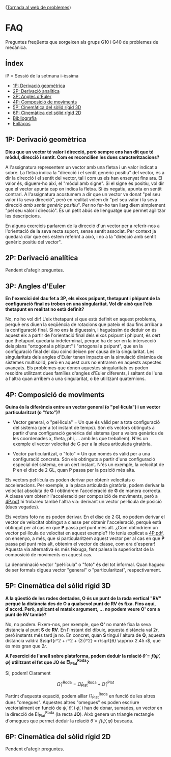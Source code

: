 <!-- Markdown comments are html ones -->

([Tornada al web de problemes](index.md))

# FAQ #

Preguntes freqüents que sorgeixen als grups G10 i G40 de problemes de mecànica.

<!-- Bon curs a tots!  -->

## Índex

iP = Sessió de la setmana i-èssima

+ [1P: Derivació geomètrica](#1p-derivació-geomètrica)  
+ [2P: Derivació analítica](#2p-derivació-analítica)  
+ [3P: Angles d'Euler](#3p-angles-deuler)  
+ [4P: Composició de moviments](#4p-composició-de-moviments)  
+ [5P: Cinemàtica del sòlid rígid 3D](#5p-cinemàtica-del-sòlid-rígid-3d)  
+ [6P: Cinemàtica del sòlid rígid 2D](#6p-cinemàtica-del-sòlid-rígid-2d)   
+ [Bibliografia](#bibliografia) 
+ [Enllaços](#enllaços) 
 


## 1P: Derivació geomètrica

**Dieu que un vector té valor i direcció, però sempre ens han dit que té mòdul, direcció i sentit. Com es reconcilien les dues caracteritzacions?**

A l'assignatura representem un vector amb una fletxa i un valor indicat a sobre. La fletxa indica la "direcció i el sentit genèric positiu" del vector, és a dir la direcció i el sentit del vector, tal i com us els han ensenyat fins ara. El valor és, diguem-ho així, el "mòdul amb signe". Si el signe és positiu, vol dir que el vector apunta cap on indica la fletxa. Si és negatiu, apunta en sentit contrari. A l'assignatura acostumem a dir que un vector ve donat "pel seu valor i la seva direcció", però en realitat volem dir "pel seu valor i la seva direcció *amb sentit genèric positiu*". Per no fer-ho tan llarg diem simplement "pel seu valor i direcció". És un petit abús de llenguatge que permet agilitzar les descripcions.

En alguns exercicis parlarem de la direcció d'un vector per a referir-nos a l'orientació de la seva recta suport, sense sentit associat. Per context ja quedarà clar que ens estem referint a això, i no a la "direcció amb sentit genèric positiu del vector".

## 2P: Derivació analítica

Pendent d'afegir preguntes.

## 3P: Angles d'Euler

**En l'exercici del dau fet a 3P, els eixos psipunt, thetapunt i phipunt de la configuració final es troben en una singularitat. Vol dir això que l'eix thetapunt en realitat no està definit?**

No, no ho vol dir! L'eix thetapunt sí que està definit en aquest problema, perquè ens diuen la seqüència de rotacions que pateix el dau fins arribar a la configuració final. Si no ens la diguessin, i haguéssim de deduir on és aquest eix a partir de l'orientació final dels eixos psipunt i phipunt, és cert que thetapunt quedaria indeterminat, perquè ha de ser en la intersecció dels plans 
"ortogonal a phipunt" i "ortogonal a psipunt", que en la configuració final del dau coincideixen per causa de la singularitat. Les singularitats dels angles d'Euler tenen impacte en la simulació dinàmica de sistemes multisòlid, però en aquest curs no entrarem en aquests aspectes avançats. Els problemes que donen aquestes singularitats es poden resoldre utilitzant dues famílies d'angles d'Euler diferents, i saltant de l'una a l'altra quan arribem a una singularitat, o bé utilitzant quaternions.

## 4P: Composició de moviments

**Quina és la diferència entre un vector general (o "pel·lícula") i un vector particularitzat (o "foto")?** 

* Vector general, o "pel·lícula" = Un que és vàlid per a tota configuració del sistema (per a tot instant de temps). Són els vectors obtinguts a partir d'una configuració genèrica del sistema (per a valors genèrics de les coordenades x, theta, phi, ... amb les que treballem). N'és un exemple el vector velocitat de G per a la placa articulada giratòria.

* Vector particularitzat, o "foto" = Un que només és vàlid per a una configuració concreta. Són els obtinguts a partir d'una configuració especial del sistema, en un cert instant. N'és un exemple, la velocitat de P en el disc de 2 GL, quan P passa per la posició més alta.

Els vectors pel·lícula es poden derivar per obtenir velocitats o acceleracions. Per exemple, a la placa articulada giratòria, podem derivar la velocitat absoluta de **G** i obtindrem l'acceleració de **G** de manera correcta. A classe vam obtenir l'acceleració per composició de moviments, però a [4P.pdf](problemes/4P.pdf) hi trobareu també l'altra via: derivant un vector pel·lícula de posició (dues vegades). 

Els vectors foto no es poden derivar. En el disc de 2 GL no podem derivar el vector de velocitat obtingut a classe per obtenir l'acceleració, perquè està obtingut per al cas en que **P** passa pel punt més alt. ¿Com obtindríem un vector pel·lícula de velocitat en aquest exemple? Ho teniu explicat a [4P.pdf](problemes/4P.pdf), on ensenyo, a més, que si particularitzem aquest vector per al cas en que **P** passa pel punt més alt, obtenim el vector de classe, com era d'esperar! Aquesta via alternativa és més feixuga, fent palesa la superioritat de la composició de moviments en aquest cas.

La denominació vector "pel·lícula" o "foto" és del tot informal. Quan hagueu de ser formals digueu vector "general" o "particularitzat", respectivament.

## 5P: Cinemàtica del sòlid rígid 3D

**A la qüestió de les rodes dentades, O és un punt de la roda vertical "RV" perquè la distància des de O a qualsevol punt de RV és fixa. Fins aquí, d'acord. Però, aplicant el mateix argument, ... no podem veure O' com a punt de RV també?**

No, no podem. Fixem-nos, per exemple, que **O'** no manté fixa la seva distància al punt **S** de **RV**. En l'instant del dibuix, aquesta distància val $2r$, però instants més tard ja no. En concret, quan **S** tingui l'altura de **Q**, aquesta distància valdrà $\sqrt{r^2 + r^2 + (2r)^2} = r\sqrt{6} \approx 2.45 r$, que és més gran que $2r$.

**A l'exercici de l'anell sobre plataforma, podem deduir la relació $\dot{\theta} = f(\dot{\psi},\dot{\varphi})$ utilitzant el fet que **JO** és $\textsf{EI}^\text{Roda}_\text{Plat}$?**

Sí, podem! Clarament

$$\bar{\Omega}^\text{Roda}_\text{T} = \bar{\Omega}^\text{Roda}_\text{Plat} + \bar{\Omega}^\text{Plat}_\text{T}$$

Partint d'aquesta equació, podem aillar $\bar{\Omega}^\text{Roda}_\text{Plat}$ en funció de les altres dues "omegues". Aquestes altres "omegues" es poden escriure vectorialment en funció de $\dot{\psi}$, $\dot{\theta}$, i $\dot{\phi}$, i han de donar, sumades, un vector en la direcció de $\textsf{EI}^\textsf{Roda}_\textsf{Plat}$ (la recta **JO**). Això genera un triangle rectangle d'omegues que permet deduir la relació $\dot{\theta} = f(\dot{\psi},\dot{\varphi})$ buscada.

## 6P: Cinemàtica del sòlid rígid 2D

Pendent d'afegir preguntes.

